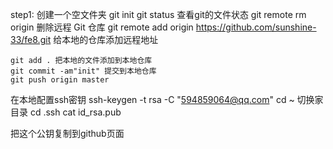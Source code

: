 step1:
    创建一个空文件夹
    git init
    git status 查看git的文件状态
    git remote rm origin 删除远程 Git 仓库
    git remote add origin https://github.com/sunshine-33/fe8.git 给本地的仓库添加远程地址
    

    git add . 把本地的文件添加到本地仓库
    git commit -am"init" 提交到本地仓库
    git push origin master

在本地配置ssh密钥
ssh-keygen -t rsa -C "594859064@qq.com"
cd ~ 切换家目录
cd .ssh
cat id_rsa.pub

把这个公钥复制到github页面